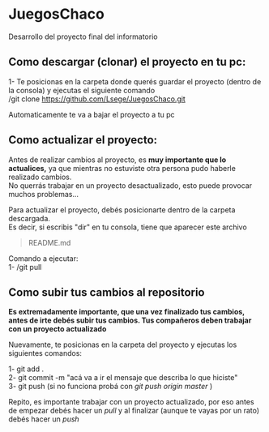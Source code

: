 # JuegosChaco
Desarrollo del proyecto final del informatorio

## Como descargar (clonar) el proyecto en tu pc:  
1- Te posicionas en la carpeta donde querés guardar el proyecto (dentro de la consola) y ejecutas el siguiente comando   
  /git clone https://github.com/Lsege/JuegosChaco.git
  
Automaticamente te va a bajar el proyecto a tu pc

## Como actualizar el proyecto:
Antes de realizar cambios al proyecto, es **muy importante que lo actualices,** ya que mientras no estuviste otra persona pudo haberle realizado cambios.  
No querrás trabajar en un proyecto desactualizado, esto puede provocar muchos problemas...  

Para actualizar el proyecto, debés posicionarte dentro de la carpeta descargada.   
Es decir, si escribis "dir" en tu consola, tiene que aparecer este archivo  
> README.md  

Comando a ejecutar:  
1- /git pull  


## Como subir tus cambios al repositorio  
**Es extremadamente importante, que una vez finalizado tus cambios, antes de irte debés subir tus cambios. Tus compañeros deben trabajar con un proyecto actualizado**  

Nuevamente, te posicionas en la carpeta del proyecto y ejecutas los siguientes comandos:  

1- git add .   
2- git commit -m "acá va a ir el mensaje que describa lo que hiciste"  
3- git push (si no funciona probá con *git push origin master* )  

Repito, es importante trabajar con un proyecto actualizado, por eso antes de empezar debés hacer un *pull* y al finalizar (aunque te vayas por un rato) debés hacer un *push*
  
